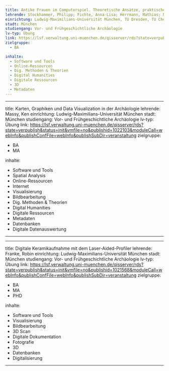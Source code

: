 ```yaml
---
title: Antike Frauen im Computerspiel. Theoretische Ansätze, praktische Umsetzungen
lehrende: Stockhammer, Philipp; Fichte, Anna-Lisa; Herrmann, Mathias; Nebelin, Marian; Reimer, Martin
einrichtung: Ludwig-Maximilians-Universität München, TU Dresden, TU Chemnitz
stadt: München
studiengang: Vor- und Frühgeschichtliche Archäologie
lv-typ: Übung
link: https://lsf.verwaltung.uni-muenchen.de/qisserver/rds?state=verpublish&status=init&vmfile=no&publishid=1029478&moduleCall=webInfo&publishConfFile=webInfo&publishSubDir=veranstaltung
zielgruppe:
  - BA

inhalte:
  - Software und Tools
  - Online-Ressourcen
  - Dig. Methoden & Theorien
  - Digital Humanities
  - Digitale Ressourcen
  - 3D
  - Metadaten
---
```

 
---
title: Karten, Graphiken und Data Visualization in der Archäologie
lehrende: Massy, Ken
einrichtung: Ludwig-Maximilians-Universität München
stadt: München
studiengang: Vor- und Frühgeschichtliche Archäologie
lv-typ: Übung
link: https://lsf.verwaltung.uni-muenchen.de/qisserver/rds?state=verpublish&status=init&vmfile=no&publishid=1022103&moduleCall=webInfo&publishConfFile=webInfo&publishSubDir=veranstaltung
zielgruppe:
  - BA
  - MA

inhalte:
  - Software und Tools
  - Spatial Analysis
  - Online-Ressourcen
  - Internet
  - Visualisierung
  - Bildbearbeitung
  - Dig. Methoden & Theorien
  - Digital Humanities
  - Digitale Ressourcen
  - Metadaten
  - Datenbanken
  - Digitale Datenauswertung
---
---
title: Digitale Keramikaufnahme mit dem Laser-Aided-Profiler
lehrende: Franke, Robin
einrichtung: Ludwig-Maximilians-Universität München
stadt: München
studiengang: Vor- und Frühgeschichtliche Archäologie
lv-typ: Übung
link: https://lsf.verwaltung.uni-muenchen.de/qisserver/rds?state=verpublish&status=init&vmfile=no&publishid=1021568&moduleCall=webInfo&publishConfFile=webInfo&publishSubDir=veranstaltung
zielgruppe:
  - BA
  - MA
  - PHD

inhalte:
  - Software und Tools
  - Visualisierung
  - Bildbearbeitung
  - 3D Scan
  - Digitale Dokumentation
  - Fotografie
  - 3D
  - Datenbanken
  - Digitalisierung
---
